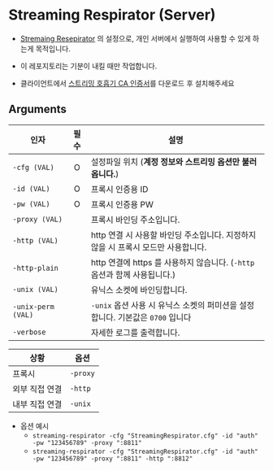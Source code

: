 # Streaming Respirator (Server)

- [Stremaing Resepirator](https://github.com/RyuaNerin/StreamingRespirator) 의 설정으로, 개인 서버에서 실행하여 사용할 수 있게 하는게 목적입니다.

- 이 레포지토리는 기분이 내킬 때만 작업합니다.

- 클라이언트에서 [스트리밍 호흡기 CA 인증서](https://raw.githubusercontent.com/RyuaNerin/StreamingRespirator/master/StreamingRespirator/Certificate/ca.crt)를 다운로드 후 설치해주세요

## Arguments

|인자|필수|설명|
|----|:--:|-|
|`-cfg (VAL)`|O|설정파일 위치 (**계정 정보와 스트리밍 옵션만 불러옵니다.**)|
|`-id (VAL)`|O|프록시 인증용 ID|
|`-pw (VAL)`|O|프록시 인증용 PW|
|`-proxy (VAL)`||프록시 바인딩 주소입니다.|
|`-http (VAL)`||http 연결 시 사용할 바인딩 주소입니다. 지정하지 않을 시 프록시 모드만 사용합니다.|
|`-http-plain`||http 연결에 https 를 사용하지 않습니다. (`-http` 옵션과 함께 사용됩니다.)|
|`-unix (VAL)`||유닉스 소켓에 바인딩합니다.|
|`-unix-perm (VAL)`||`-unix` 옵션 사용 시 유닉스 소켓의 퍼미션을 설정합니다. 기본값은 `0700` 입니다|
|`-verbose`||자세한 로그를 출력합니다.|

|상황|옵션|
|----|-|
|프록시|`-proxy`|
|외부 직접 연결|`-http`|
|내부 직접 연결|`-unix`|

- 옵션 예시
    - `streaming-respirator -cfg "StreamingRespirator.cfg" -id "auth" -pw "123456789" -proxy ":8811"`
    - `streaming-respirator -cfg "StreamingRespirator.cfg" -id "auth" -pw "123456789" -proxy ":8811" -http ":8812"`
